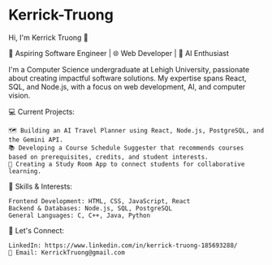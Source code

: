 # Kerrick-Truong
Hi, I'm Kerrick Truong 👋

🚀 Aspiring Software Engineer | 🌐 Web Developer | 🤖 AI Enthusiast

I'm a Computer Science undergraduate at Lehigh University, passionate about creating impactful software solutions. My expertise spans React, SQL, and Node.js, with a focus on web development, AI, and computer vision.

💻 Current Projects:

    🗺️ Building an AI Travel Planner using React, Node.js, PostgreSQL, and the Gemini API.
    📚 Developing a Course Schedule Suggester that recommends courses based on prerequisites, credits, and student interests.
    📱 Creating a Study Room App to connect students for collaborative learning.

🌟 Skills & Interests:

    Frontend Development: HTML, CSS, JavaScript, React
    Backend & Databases: Node.js, SQL, PostgreSQL
    General Languages: C, C++, Java, Python

🔗 Let's Connect:

    LinkedIn: https://www.linkedin.com/in/kerrick-truong-185693288/
    📧 Email: KerrickTruong@gmail.com
